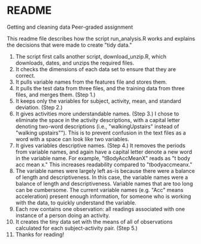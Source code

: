 # README
Getting and cleaning data
Peer-graded assignment

This readme file describes how the script run_analysis.R works and explains the decisions that were made to create "tidy data." 

1. The script first calls another script, download_unzip.R, which downloads, dates, and unzips the required files. 
2. It checks the dimensions of each data set to ensure that they are correct.
3. It pulls variable names from the features file and stores them. 
4. It pulls the test data from three files, and the training data from three files, and merges them. (Step 1.)
5. It keeps only the variables for subject, activity, mean, and standard deviation. (Step 2.)
6. It gives activities more understandable names. (Step 3.) I chose to eliminate the space in the activity descriptions, with a capital letter denoting two-word descriptions (i.e., "walkingUpstairs" instead of "walking upstairs""). This is to prevent confusion in the text files as a word with a space can look like two variables. 
7. It gives variables descriptive names. (Step 4.) It removes the periods from variable names, and again have a capital letter denote a new word in the variable name.  For example, "tBodyAccMeanX" reads as "t body acc mean x." This increases readability compared to "tbodyaccmeanx."
8. The variable names were largely left as-is because there were a balance of length and descriptiveness. In this case, the variable names were a balance of length and descriptiveness. Variable names that are too long can be cumbersome. The current variable names (e.g. "Acc" means acceleration) present enough information, for someone who is working with the data, to quickly understand the variable.
9. Each row contains one observation: all readings associated with one instance of a person doing an activity. 
10. It creates the tiny data set with the means of all of observations calculated for each subject-activity pair. (Step 5.) 
11. Thanks for reading!